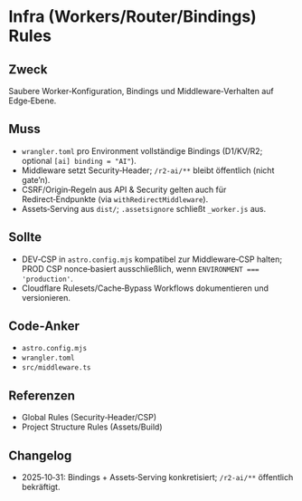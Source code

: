 # Infra (Workers/Router/Bindings) Rules

## Zweck

Saubere Worker‑Konfiguration, Bindings und Middleware‑Verhalten auf Edge‑Ebene.

## Muss

- `wrangler.toml` pro Environment vollständige Bindings (D1/KV/R2; optional `[ai] binding = "AI"`).
- Middleware setzt Security‑Header; `/r2-ai/**` bleibt öffentlich (nicht gate’n).
- CSRF/Origin‑Regeln aus API & Security gelten auch für Redirect‑Endpunkte (via `withRedirectMiddleware`).
- Assets‑Serving aus `dist/`; `.assetsignore` schließt `_worker.js` aus.

## Sollte

- DEV‑CSP in `astro.config.mjs` kompatibel zur Middleware‑CSP halten; PROD CSP nonce‑basiert ausschließlich, wenn `ENVIRONMENT === 'production'`.
- Cloudflare Rulesets/Cache‑Bypass Workflows dokumentieren und versionieren.

## Code‑Anker

- `astro.config.mjs`
- `wrangler.toml`
- `src/middleware.ts`

## Referenzen

- Global Rules (Security‑Header/CSP)
- Project Structure Rules (Assets/Build)

## Changelog

- 2025‑10‑31: Bindings + Assets‑Serving konkretisiert; `/r2-ai/**` öffentlich bekräftigt.

